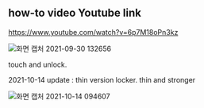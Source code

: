 how-to video Youtube link
-------------------
https://www.youtube.com/watch?v=6p7M18oPn3kz


![화면 캡처 2021-09-30 132656](https://user-images.githubusercontent.com/16078263/135387294-f9d789fb-eaf6-4ebb-84fc-a5b795306cb7.png)

touch and unlock.

2021-10-14 update : thin version locker. thin and stronger

![화면 캡처 2021-10-14 094607](https://user-images.githubusercontent.com/16078263/137231904-37d4ff4b-6b61-47f2-b40c-060548ce1173.png)

